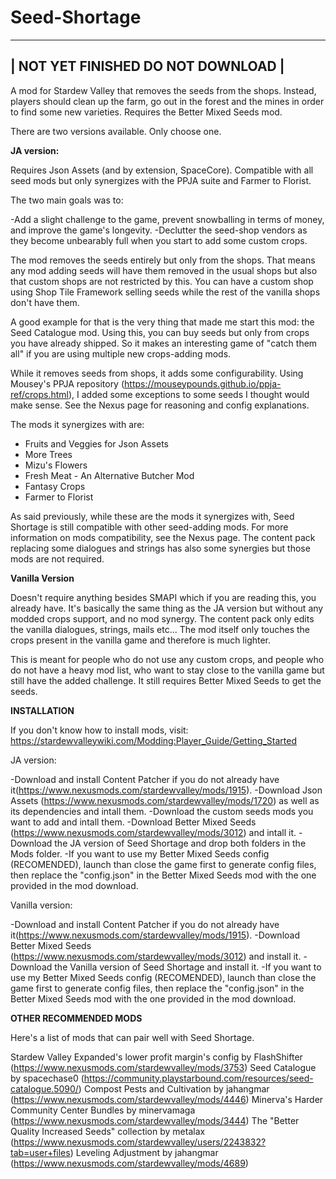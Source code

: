 # Seed-Shortage

------------------------------------
| NOT YET FINISHED DO NOT DOWNLOAD |
------------------------------------

A mod for Stardew Valley that removes the seeds from the shops. Instead, players should clean up the farm, go out in the forest and the mines in order to find some new varieties.
Requires the Better Mixed Seeds mod.

There are two versions available. Only choose one.

**JA version:**

Requires Json Assets (and by extension, SpaceCore). Compatible with all seed mods but only synergizes with the PPJA suite and Farmer to Florist.

The two main goals was to:

  -Add a slight challenge to the game, prevent snowballing in terms of money, and improve the game's longevity.
  -Declutter the seed-shop vendors as they become unbearably full when you start to add some custom crops.
  
The mod removes the seeds entirely but only from the shops. That means any mod adding seeds will have them removed in the usual shops but also that custom shops are not restricted by this. You can have a custom shop using Shop Tile Framework selling seeds while the rest of the vanilla shops don't have them. 

A good example for that is the very thing that made me start this mod: the Seed Catalogue mod. Using this, you can buy seeds but only from crops you have already shipped. So it makes an interesting game of "catch them all" if you are using multiple new crops-adding mods.

While it removes seeds from shops, it adds some configurability. Using Mousey's PPJA repository (https://mouseypounds.github.io/ppja-ref/crops.html), I added some exceptions to some seeds I thought would make sense. See the Nexus page for reasoning and config explanations.

The mods it synergizes with are:
  - Fruits and Veggies for Json Assets
  - More Trees
  - Mizu's Flowers
  - Fresh Meat - An Alternative Butcher Mod
  - Fantasy Crops
  - Farmer to Florist
  
As said previously, while these are the mods it synergizes with, Seed Shortage is still compatible with other seed-adding mods. For more information on mods compatibility, see the Nexus page. The content pack replacing some dialogues and strings has also some synergies but those mods are not required.


**Vanilla Version**

Doesn't require anything besides SMAPI which if you are reading this, you already have.
It's basically the same thing as the JA version but without any modded crops support, and no mod synergy. The content pack only edits the vanilla dialogues, strings, mails etc...
The mod itself only touches the crops present in the vanilla game and therefore is much lighter.

This is meant for people who do not use any custom crops, and people who do not have a heavy mod list, who want to stay close to the vanilla game but still have the added challenge. It still requires Better Mixed Seeds to get the seeds.

**INSTALLATION**

If you don't know how to install mods, visit: https://stardewvalleywiki.com/Modding:Player_Guide/Getting_Started

JA version:

-Download and install Content Patcher if you do not already have it(https://www.nexusmods.com/stardewvalley/mods/1915).
-Download Json Assets (https://www.nexusmods.com/stardewvalley/mods/1720) as well as its dependencies and intall them.
-Download the custom seeds mods you want to add and intall them.
-Download Better Mixed Seeds (https://www.nexusmods.com/stardewvalley/mods/3012) and intall it.
-Download the JA version of Seed Shortage and drop both folders in the Mods folder.
-If you want to use my Better Mixed Seeds config (RECOMENDED), launch than close the game first to generate config files, then replace the "config.json" in the Better Mixed Seeds mod with the one provided in the mod download.

Vanilla version:

-Download and install Content Patcher if you do not already have it(https://www.nexusmods.com/stardewvalley/mods/1915).
-Download Better Mixed Seeds (https://www.nexusmods.com/stardewvalley/mods/3012) and install it.
-Download the Vanilla version of Seed Shortage and install it.
-If you want to use my Better Mixed Seeds config (RECOMENDED), launch than close the game first to generate config files, then replace the "config.json" in the Better Mixed Seeds mod with the one provided in the mod download.


**OTHER RECOMMENDED MODS**

Here's a list of mods that can pair well with Seed Shortage.

Stardew Valley Expanded's lower profit margin's config by FlashShifter (https://www.nexusmods.com/stardewvalley/mods/3753)
Seed Catalogue by spacechase0 (https://community.playstarbound.com/resources/seed-catalogue.5090/)
Compost Pests and Cultivation by jahangmar (https://www.nexusmods.com/stardewvalley/mods/4446)
Minerva's Harder Community Center Bundles by minervamaga (https://www.nexusmods.com/stardewvalley/mods/3444)
The "Better Quality Increased Seeds" collection by metalax (https://www.nexusmods.com/stardewvalley/users/2243832?tab=user+files)
Leveling Adjustment by jahangmar (https://www.nexusmods.com/stardewvalley/mods/4689)
